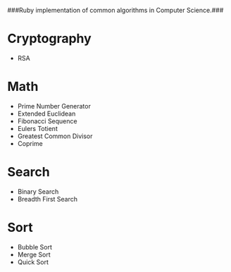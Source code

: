 ###Ruby implementation of common algorithms in Computer Science.###

# Cryptography #

- RSA

# Math #

- Prime Number Generator
- Extended Euclidean
- Fibonacci Sequence
- Eulers Totient
- Greatest Common Divisor
- Coprime

# Search #

- Binary Search
- Breadth First Search

# Sort #
- Bubble Sort
- Merge Sort
- Quick Sort
